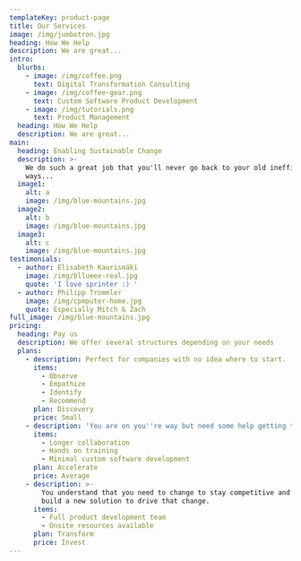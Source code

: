 ```yaml
---
templateKey: product-page
title: Our Services
image: /img/jumbotron.jpg
heading: How We Help
description: We are great...
intro:
  blurbs:
    - image: /img/coffee.png
      text: Digital Transformation Consulting
    - image: /img/coffee-gear.png
      text: Custom Software Product Development
    - image: /img/tutorials.png
      text: Product Management
  heading: How We Help
  description: We are great...
main:
  heading: Enabling Sustainable Change
  description: >-
    We do such a great job that you'll never go back to your old inefficient
    ways...
  image1:
    alt: a
    image: /img/blue-mountains.jpg
  image2:
    alt: b
    image: /img/blue-mountains.jpg
  image3:
    alt: c
    image: /img/blue-mountains.jpg
testimonials:
  - author: Elisabeth Kaurismäki
    image: /img/bllueee-real.jpg
    quote: 'I love sprinter :) '
  - author: Philipp Trommler
    image: /img/cpmputer-home.jpg
    quote: Especially Mitch & Zach
full_image: /img/blue-mountains.jpg
pricing:
  heading: Pay us
  description: We offer several structures depending on your needs
  plans:
    - description: Perfect for companies with no idea where to start.
      items:
        - Observe
        - Empathize
        - Identify
        - Recommend
      plan: Discovery
      price: Small
    - description: 'You are on you''re way but need some help getting there. '
      items:
        - Longer collaboration
        - Hands on training
        - Minimal custom software development
      plan: Accelerate
      price: Average
    - description: >-
        You understand that you need to change to stay competitive and want to
        build a new solution to drive that change.
      items:
        - Full product development team
        - Onsite resources available
      plan: Transform
      price: Invest
---
```


